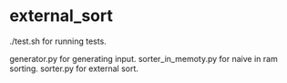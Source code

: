 # external_sort

./test.sh for running tests.

generator.py for generating input.
sorter_in_memoty.py for naive in ram sorting.
sorter.py for external sort.
